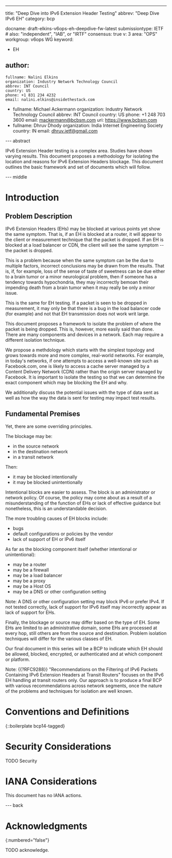 ---
title: "Deep Dive into IPv6 Extension Header Testing"
abbrev: "Deep Dive IPv6 EH"
category: bcp

docname: draft-elkins-v6ops-eh-deepdive-fw-latest
submissiontype: IETF  # also: "independent", "IAB", or "IRTF"
consensus: true
v: 3
area: "OPS"
workgroup: v6ops WG
keyword:
 - EH

author:
 -
    fullname: Nalini Elkins
    organization: Industry Network Technology Council
    abbrev: INT Council
    country: US
    phone: +1 831 234 4232
    email: nalini.elkins@insidethestack.com
 -
    fullname: Michael Ackermann
    organization: Industry Network Technology Council
    abbrev: INT Council
    country: US
    phone: +1 248 703 3600
    email: mackermann@bcbsm.com
    uri: https://www.bcbsm.com
 -
    fullname: Dhruv Dhody
    organization: India Internet Engineering Society
    country: IN
    email: dhruv.ietf@gmail.com
 
--- abstract

IPv6 Extension Header testing is a complex area.  Studies have shown
varying results.  This document proposes a methodology for isolating
the location and reasons for IPv6 Extension Headers blockage.  This
document outlines the basic framework and set of documents which will
follow.


--- middle

# Introduction

## Problem Description

   IPv6 Extension Headers (EHs) may be blocked at various points yet
   show the same symptom.  That is, if an EH is blocked at a router, it
   will appear to the client or measurement technique that the packet is
   dropped.  If an EH is blocked at a load balancer or CDN, the client
   will see the same symptom -- the packet is dropped.

   This is a problem because when the same symptom can be the due to
   multiple factors, incorrect conclusions may be drawn from the
   results.  That is, if, for example, loss of the sense of taste of
   sweetness can be due either to a brain tumor or a minor neurological
   problem, then if someone has a tendency towards hypochondria, they
   may incorrectly bemoan their impending death from a brain tumor when
   it may really be only a minor issue.

   This is the same for EH testing.  If a packet is seen to be dropped
   in measurement, it may only be that there is a bug in the load
   balancer code (for example) and not that EH transmission does not
   work writ large.

   This document proposes a framework to isolate the problem of where
   the packet is being dropped.  This is, however, more easily said than
   done.  There are many components and devices in a network.  Each may
   require a different isolation technique.

   We propose a methdology which starts with the simplest topology and
   grows towards more and more complex, real-world networks.  For
   example, in today's networks, if one attempts to access a well-known
   site such as Facebook.com, one is likely to access a cache server
   managed by a Content Delivery Network (CDN) rather than the origin
   server managed by Facebook.  It is important to isolate the testing
   so that we can determine the exact component which may be blocking
   the EH and why.

   We additionally discuss the potential issues with the type of data
   sent as well as how the way the data is sent for testing may impact
   test results.

## Fundamental Premises

   Yet, there are some overriding principles.

   The blockage may be:

   - in the source network
   - in the destination network
   - in a transit network

   Then:

   - it may be blocked intentionally
   - it may be blocked unintentionally

   Intentional blocks are easier to assess.  The block is an
   administrator or network policy.  Of course, the policy may come
   about as a result of a misunderstanding of the function of EHs or
   lack of effective guidance but nonetheless, this is an understandable
   decision.

   The more troubling causes of EH blocks include:

   - bugs
   - default configurations or policies by the vendor
   - lack of support of EH or IPv6 itself

   As far as the blocking component itself (whether intentional or
   unintentional):

   - may be a router
   - may be a firewall
   - may be a load balancer
   - may be a proxy
   - may be a Host OS
   - may be a DNS or other configuration setting

   Note: A DNS or other configuration setting may block IPv6 or prefer
   IPv4.  If not tested correctly, lack of support for IPv6 itself may
   incorrectly appear as lack of support for EHs.

   Finally, the blockage or source may differ based on the type of EH.
   Some EHs are limited to an administrative domain, some EHs are
   processed at every hop, still others are from the source and
   destination.  Problem isolation techniques will differ for the
   various classes of EH.

   Our final document in this series will be a BCP to indicate which EH
   should be allowed, blocked, encrypted, or authenticated and at which
   component or platform.

   Note: {{?RFC9288}} "Recommendations on the Filtering of IPv6 Packets
   Containing IPv6 Extension Headers at Transit Routers" focuses on the
   IPv6 EH handling at transit routers only.  Our approach is to produce
   a final BCP with various recommendations across network segments,
   once the nature of the problems and techniques for isolation are well
   known.
   
# Conventions and Definitions

{::boilerplate bcp14-tagged}


# Security Considerations

TODO Security


# IANA Considerations

This document has no IANA actions.


--- back

# Acknowledgments
{:numbered="false"}

TODO acknowledge.
